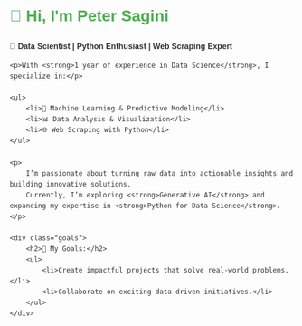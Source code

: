 <!DOCTYPE html>
<html lang="en">
<head>
    <meta charset="UTF-8">
    <meta name="viewport" content="width=device-width, initial-scale=1.0">
    <title>Peter Sagini - Data Scientist</title>
    <style>
        body {
            font-family: Arial, sans-serif;
            line-height: 1.6;
            margin: 20px;
            color: #333;
        }
        h1 {
            color: #4CAF50;
        }
        ul {
            list-style-type: none;
            padding: 0;
        }
        ul li {
            margin: 10px 0;
            padding: 5px;
            background: #f9f9f9;
            border: 1px solid #ddd;
            border-radius: 5px;
        }
        .goals {
            margin-top: 20px;
        }
    </style>
</head>
<body>
    <h1>👋 Hi, I'm Peter Sagini</h1>
    <p>🌟 <strong>Data Scientist | Python Enthusiast | Web Scraping Expert</strong></p>

    <p>With <strong>1 year of experience in Data Science</strong>, I specialize in:</p>

    <ul>
        <li>🧠 Machine Learning & Predictive Modeling</li>
        <li>📊 Data Analysis & Visualization</li>
        <li>🌐 Web Scraping with Python</li>
    </ul>

    <p>
        I’m passionate about turning raw data into actionable insights and building innovative solutions. 
        Currently, I’m exploring <strong>Generative AI</strong> and expanding my expertise in <strong>Python for Data Science</strong>.
    </p>

    <div class="goals">
        <h2>🚀 My Goals:</h2>
        <ul>
            <li>Create impactful projects that solve real-world problems.</li>
            <li>Collaborate on exciting data-driven initiatives.</li>
        </ul>
    </div>
</body>
</html>
